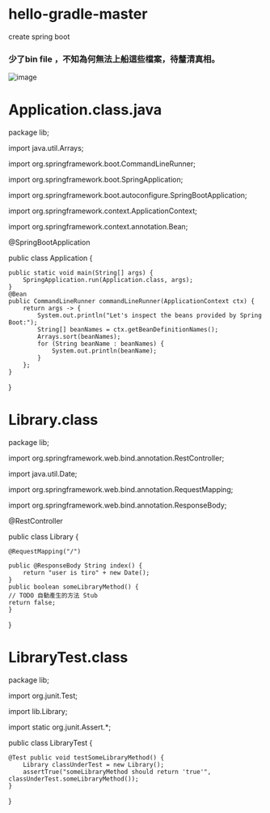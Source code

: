 # hello-gradle-master
create spring boot 

### 少了bin file ，不知為何無法上船這些檔案，待釐清真相。
![image](https://user-images.githubusercontent.com/19975383/47081718-05af9b00-d23e-11e8-8dad-0518d6d30c65.png)
              

# Application.class.java

package lib;

import java.util.Arrays;

import org.springframework.boot.CommandLineRunner;

import org.springframework.boot.SpringApplication;

import org.springframework.boot.autoconfigure.SpringBootApplication;

import org.springframework.context.ApplicationContext;

import org.springframework.context.annotation.Bean;



@SpringBootApplication



public class Application {


    public static void main(String[] args) {
        SpringApplication.run(Application.class, args);
    }
    @Bean
    public CommandLineRunner commandLineRunner(ApplicationContext ctx) {
        return args -> {
            System.out.println("Let's inspect the beans provided by Spring Boot:");
            String[] beanNames = ctx.getBeanDefinitionNames();
            Arrays.sort(beanNames);
            for (String beanName : beanNames) {
                System.out.println(beanName);
            }
        };
    }	
}



# Library.class

package lib;


import org.springframework.web.bind.annotation.RestController;

import java.util.Date;

import org.springframework.web.bind.annotation.RequestMapping;

import org.springframework.web.bind.annotation.ResponseBody;

@RestController



public class Library {

    @RequestMapping("/")
    
    public @ResponseBody String index() {
        return "user is tiro" + new Date();
    }
    public boolean someLibraryMethod() {
	// TODO 自動產生的方法 Stub
	return false;
	}
}



# LibraryTest.class

package lib;

import org.junit.Test;

import lib.Library;

import static org.junit.Assert.*;

public class LibraryTest {

    @Test public void testSomeLibraryMethod() {
        Library classUnderTest = new Library();
        assertTrue("someLibraryMethod should return 'true'", classUnderTest.someLibraryMethod());
    }
}
